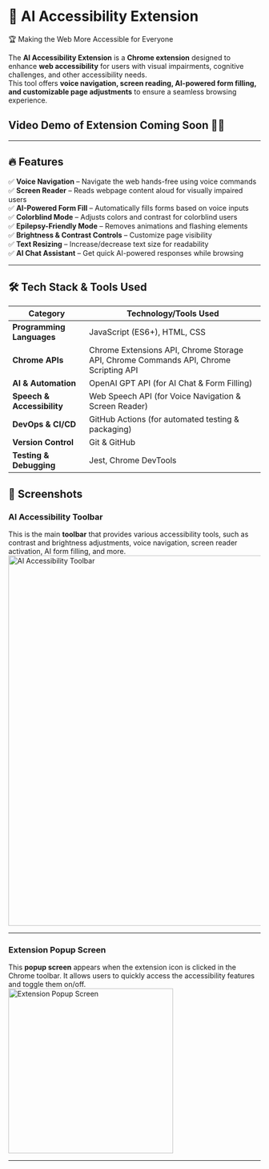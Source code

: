 # 🚀 AI Accessibility Extension  

 🏆 Making the Web More Accessible for Everyone  

The **AI Accessibility Extension** is a **Chrome extension** designed to enhance **web accessibility** for users with visual impairments, cognitive challenges, and other accessibility needs.  
This tool offers **voice navigation, screen reading, AI-powered form filling, and customizable page adjustments** to ensure a seamless browsing experience.
## Video Demo of Extension Coming Soon 🤩🔥

---

## 🔥 Features  
✅ **Voice Navigation** – Navigate the web hands-free using voice commands  
✅ **Screen Reader** – Reads webpage content aloud for visually impaired users  
✅ **AI-Powered Form Fill** – Automatically fills forms based on voice inputs  
✅ **Colorblind Mode** – Adjusts colors and contrast for colorblind users  
✅ **Epilepsy-Friendly Mode** – Removes animations and flashing elements  
✅ **Brightness & Contrast Controls** – Customize page visibility  
✅ **Text Resizing** – Increase/decrease text size for readability  
✅ **AI Chat Assistant** – Get quick AI-powered responses while browsing  

---

## 🛠 Tech Stack & Tools Used  

| Category              | Technology/Tools Used |
|----------------------|--------------------|
| **Programming Languages** | JavaScript (ES6+), HTML, CSS |
| **Chrome APIs** | Chrome Extensions API, Chrome Storage API, Chrome Commands API, Chrome Scripting API |
| **AI & Automation** | OpenAI GPT API (for AI Chat & Form Filling) |
| **Speech & Accessibility** | Web Speech API (for Voice Navigation & Screen Reader) |
| **DevOps & CI/CD** | GitHub Actions (for automated testing & packaging) |
| **Version Control** | Git & GitHub |
| **Testing & Debugging** | Jest, Chrome DevTools |

## 📸 Screenshots  

###  AI Accessibility Toolbar  
This is the main **toolbar** that provides various accessibility tools, such as contrast and brightness adjustments, voice navigation, screen reader activation, AI form filling, and more.  
<img width="739" alt="AI Accessibility Toolbar" src="https://github.com/user-attachments/assets/7b838010-697f-4301-92b1-dc66e23e46a5" />

---

###  Extension Popup Screen  
This **popup screen** appears when the extension icon is clicked in the Chrome toolbar. It allows users to quickly access the accessibility features and toggle them on/off.  
<img width="329" alt="Extension Popup Screen" src="https://github.com/user-attachments/assets/c1adfc69-2400-4b00-9ab9-f4f97b86f47d" />

---

